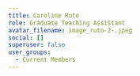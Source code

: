 ```yaml
---
title: Caroline Ruto
role: Graduate Teaching Assistant
avatar_filename: image_ruto-2-.jpeg
social: []
superuser: false
user_groups:
  - Current Members
---
```

